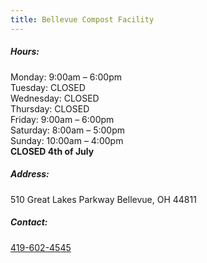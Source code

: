 ```yaml
---
title: Bellevue Compost Facility
---
```

##### Hours:

Monday: 9:00am – 6:00pm\
Tuesday: CLOSED\
Wednesday: CLOSED\
Thursday: CLOSED\
Friday: 9:00am – 6:00pm\
Saturday: 8:00am – 5:00pm\
Sunday: 10:00am – 4:00pm\
**CLOSED 4th of July**

##### Address:

510 Great Lakes Parkway Bellevue, OH 44811

##### Contact:

[419-602-4545](tel:419-602-4545)